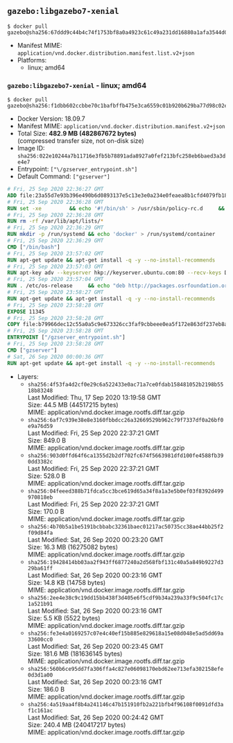 ## `gazebo:libgazebo7-xenial`

```console
$ docker pull gazebo@sha256:67ddd9c44b4c74f1753bf8a0a4923c61c49a231dd16880a1afa3544d0c511adc
```

-	Manifest MIME: `application/vnd.docker.distribution.manifest.list.v2+json`
-	Platforms:
	-	linux; amd64

### `gazebo:libgazebo7-xenial` - linux; amd64

```console
$ docker pull gazebo@sha256:f1dbb602ccbbe70c1bafbffb475e3ca6559c01b920b629ba77d98c02e4ddc656
```

-	Docker Version: 18.09.7
-	Manifest MIME: `application/vnd.docker.distribution.manifest.v2+json`
-	Total Size: **482.9 MB (482867672 bytes)**  
	(compressed transfer size, not on-disk size)
-	Image ID: `sha256:022e10244a7b11716e3fb5b78891ada8927a0fef213bfc258eb6baed3a3de4e7`
-	Entrypoint: `["\/gzserver_entrypoint.sh"]`
-	Default Command: `["gzserver"]`

```dockerfile
# Fri, 25 Sep 2020 22:36:27 GMT
ADD file:23a55d7e93b396e490b6d0893137e5c13e3e0a234e0feaea8b1cfd4079fb1882 in / 
# Fri, 25 Sep 2020 22:36:28 GMT
RUN set -xe 		&& echo '#!/bin/sh' > /usr/sbin/policy-rc.d 	&& echo 'exit 101' >> /usr/sbin/policy-rc.d 	&& chmod +x /usr/sbin/policy-rc.d 		&& dpkg-divert --local --rename --add /sbin/initctl 	&& cp -a /usr/sbin/policy-rc.d /sbin/initctl 	&& sed -i 's/^exit.*/exit 0/' /sbin/initctl 		&& echo 'force-unsafe-io' > /etc/dpkg/dpkg.cfg.d/docker-apt-speedup 		&& echo 'DPkg::Post-Invoke { "rm -f /var/cache/apt/archives/*.deb /var/cache/apt/archives/partial/*.deb /var/cache/apt/*.bin || true"; };' > /etc/apt/apt.conf.d/docker-clean 	&& echo 'APT::Update::Post-Invoke { "rm -f /var/cache/apt/archives/*.deb /var/cache/apt/archives/partial/*.deb /var/cache/apt/*.bin || true"; };' >> /etc/apt/apt.conf.d/docker-clean 	&& echo 'Dir::Cache::pkgcache ""; Dir::Cache::srcpkgcache "";' >> /etc/apt/apt.conf.d/docker-clean 		&& echo 'Acquire::Languages "none";' > /etc/apt/apt.conf.d/docker-no-languages 		&& echo 'Acquire::GzipIndexes "true"; Acquire::CompressionTypes::Order:: "gz";' > /etc/apt/apt.conf.d/docker-gzip-indexes 		&& echo 'Apt::AutoRemove::SuggestsImportant "false";' > /etc/apt/apt.conf.d/docker-autoremove-suggests
# Fri, 25 Sep 2020 22:36:28 GMT
RUN rm -rf /var/lib/apt/lists/*
# Fri, 25 Sep 2020 22:36:29 GMT
RUN mkdir -p /run/systemd && echo 'docker' > /run/systemd/container
# Fri, 25 Sep 2020 22:36:29 GMT
CMD ["/bin/bash"]
# Fri, 25 Sep 2020 23:57:02 GMT
RUN apt-get update && apt-get install -q -y --no-install-recommends     dirmngr     gnupg2     lsb-release     && rm -rf /var/lib/apt/lists/*
# Fri, 25 Sep 2020 23:57:03 GMT
RUN apt-key adv --keyserver hkp://keyserver.ubuntu.com:80 --recv-keys D2486D2DD83DB69272AFE98867170598AF249743
# Fri, 25 Sep 2020 23:57:04 GMT
RUN . /etc/os-release     && echo "deb http://packages.osrfoundation.org/gazebo/$ID-stable `lsb_release -sc` main" > /etc/apt/sources.list.d/gazebo-latest.list
# Fri, 25 Sep 2020 23:58:27 GMT
RUN apt-get update && apt-get install -q -y --no-install-recommends     gazebo7=7.16.1-1*     && rm -rf /var/lib/apt/lists/*
# Fri, 25 Sep 2020 23:58:28 GMT
EXPOSE 11345
# Fri, 25 Sep 2020 23:58:28 GMT
COPY file:b79966dec12c55a0a5c9e673326cc3faf9cbbeee0ea5f172e863df237eb8a601 in / 
# Fri, 25 Sep 2020 23:58:28 GMT
ENTRYPOINT ["/gzserver_entrypoint.sh"]
# Fri, 25 Sep 2020 23:58:28 GMT
CMD ["gzserver"]
# Sat, 26 Sep 2020 00:00:36 GMT
RUN apt-get update && apt-get install -q -y --no-install-recommends     libgazebo7-dev=7.16.1-1*     && rm -rf /var/lib/apt/lists/*
```

-	Layers:
	-	`sha256:4f53fa4d2cf0e29c6a522433e0ac71a7ce0fdab158481052b2198b5518b83248`  
		Last Modified: Thu, 17 Sep 2020 13:19:58 GMT  
		Size: 44.5 MB (44517215 bytes)  
		MIME: application/vnd.docker.image.rootfs.diff.tar.gzip
	-	`sha256:6af7c939e38e8e3160fbbdcc26a32669529b962c79f7337df0a26bf0e9a76d59`  
		Last Modified: Fri, 25 Sep 2020 22:37:21 GMT  
		Size: 849.0 B  
		MIME: application/vnd.docker.image.rootfs.diff.tar.gzip
	-	`sha256:903d0ffd64f6ca1355d2b2df702fc674f5663981dfd100fe4588fb390dd3382c`  
		Last Modified: Fri, 25 Sep 2020 22:37:21 GMT  
		Size: 528.0 B  
		MIME: application/vnd.docker.image.rootfs.diff.tar.gzip
	-	`sha256:04feeed388b71fdca5cc3bce619d65a34f8a1a3e5b0ef03f8392d499970818eb`  
		Last Modified: Fri, 25 Sep 2020 22:37:21 GMT  
		Size: 170.0 B  
		MIME: application/vnd.docker.image.rootfs.diff.tar.gzip
	-	`sha256:4b70b5a1be5191bcbbabc32361baec01217ac50735cc38ae44bb25f2f09d84fa`  
		Last Modified: Sat, 26 Sep 2020 00:23:20 GMT  
		Size: 16.3 MB (16275082 bytes)  
		MIME: application/vnd.docker.image.rootfs.diff.tar.gzip
	-	`sha256:19428414bb03aa2f943ff6877240a2d568fbf131c40a5a849b9227d329ba61ff`  
		Last Modified: Sat, 26 Sep 2020 00:23:16 GMT  
		Size: 14.8 KB (14758 bytes)  
		MIME: application/vnd.docker.image.rootfs.diff.tar.gzip
	-	`sha256:2ee4e38c9c19dd15bb438f3d405e6f5cdf9b34a239a33f9c504fc17c1a521b91`  
		Last Modified: Sat, 26 Sep 2020 00:23:16 GMT  
		Size: 5.5 KB (5522 bytes)  
		MIME: application/vnd.docker.image.rootfs.diff.tar.gzip
	-	`sha256:fe3e4a0169257c07e4c40ef15b885e829618a15e08d048e5ad5dd69a33600cc0`  
		Last Modified: Sat, 26 Sep 2020 00:23:45 GMT  
		Size: 181.6 MB (181636145 bytes)  
		MIME: application/vnd.docker.image.rootfs.diff.tar.gzip
	-	`sha256:560b6ce95dd7fa306ffa4c827e06098170ebd62ee713efa302158efe0d3d1a00`  
		Last Modified: Sat, 26 Sep 2020 00:23:16 GMT  
		Size: 186.0 B  
		MIME: application/vnd.docker.image.rootfs.diff.tar.gzip
	-	`sha256:4a519aa4f8b4a241146c47b151910fb2a221bfb4f96108f0091dfd3af1c161ac`  
		Last Modified: Sat, 26 Sep 2020 00:24:42 GMT  
		Size: 240.4 MB (240417217 bytes)  
		MIME: application/vnd.docker.image.rootfs.diff.tar.gzip
